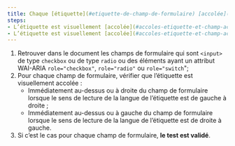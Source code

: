 ```yaml
---
title: Chaque [étiquette](#etiquette-de-champ-de-formulaire) [accolée](#accoles-etiquette-et-champ-accoles) à un [champ](#champ-de-saisie-de-formulaire) de type `checkbox` ou `radio` ou à une balise ayant un attribut WAI-ARIA `role="checkbox"`, `role="radio"` ou `role="switch"`, vérifie-t-elle ces conditions (hors cas particuliers) ?
steps:
- L’étiquette est visuellement [accolée](#accoles-etiquette-et-champ-accoles) immédiatement au-dessous ou à droite du [champ de formulaire](#champ-de-saisie-de-formulaire) lorsque le sens de lecture de la langue de l’étiquette est de gauche à droite ;
- L’étiquette est visuellement [accolée](#accoles-etiquette-et-champ-accoles) immédiatement au-dessous ou à gauche du [champ de formulaire](#champ-de-saisie-de-formulaire) lorsque le sens de lecture de la langue de l’étiquette est de droite à gauche.
---
```


1. Retrouver dans le document les champs de formulaire qui sont `<input>` de type `checkbox` ou de type `radio` ou des éléments ayant un attribut WAI-ARIA `role="checkbox"`, `role="radio"` ou `role="switch`";
2. Pour chaque champ de formulaire, vérifier que l’étiquette est visuellement accolée :
      * Immédiatement au-dessus ou à droite du champ de formulaire lorsque le sens de lecture de la langue de l’étiquette est de gauche à droite ;
      * Immédiatement au-dessus ou à gauche du champ de formulaire lorsque le sens de lecture de la langue de l’étiquette est de droite à gauche.
3. Si c’est le cas pour chaque champ de formulaire, **le test est validé**.
